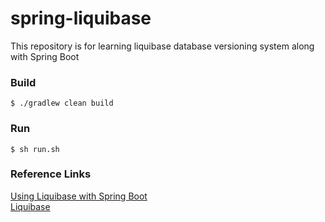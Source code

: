 # spring-liquibase
This repository is for learning liquibase database versioning system along with Spring Boot

### Build
````
$ ./gradlew clean build
````
### Run
````
$ sh run.sh 
````
### Reference Links
[Using Liquibase with Spring Boot](https://docs.liquibase.com/tools-integrations/springboot/springboot.html) <br>
[Liquibase](https://liquibase.org/)
